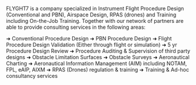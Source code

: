FLYGHT7 is a company specialized in Instrument Flight Procedure Design (Conventional and PBN), Airspace Design, RPAS (drones) and Training including On-the-Job Training. Together with our network of partners are able to provide consulting services in the following areas:

➜ Conventional Procedure Design
➜ PBN Procedure Design
➜ Flight Procedure Design Validation (Either through flight or simulation)
➜ 5 yr Procedure Design Review
➜ Procedure Auditing & Supervision of third party designs
➜ Obstacle Limitation Surfaces
➜ Obstacle Surveys
➜ Aeronautical Charting
➜ Aeronautical Information Management (AIM) including NOTAM, FPL, eAIP, AIXM
➜ RPAS (Drones) regulation & training
➜ Training & Ad-hoc consultancy services

<!---
flyght7/flyght7 is a ✨ special ✨ repository because its `README.md` (this file) appears on your GitHub profile.
You can click the Preview link to take a look at your changes.
--->

